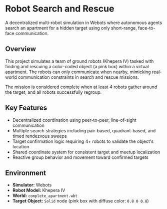 # Robot Search and Rescue

A decentralized multi-robot simulation in Webots where autonomous agents search an apartment for a hidden target using only short-range, face-to-face communication.

## Overview

This project simulates a team of ground robots (Khepera IV) tasked with finding and rescuing a color-coded object (a pink box) within a virtual apartment. The robots can only communicate when nearby, mimicking real-world communication constraints in search and rescue missions.

The mission is considered complete when at least 4 robots gather around the target, and all robots successfully regroup.

## Key Features

- Decentralized coordination using peer-to-peer, line-of-sight communication
- Multiple search strategies including pair-based, quadrant-based, and timed rendezvous sweeps
- Target confirmation logic requiring 4+ robots to validate the object's location
- Shared coordinate system for consistent target and meetup localization
- Reactive group behavior and movement toward confirmed targets

## Environment

- **Simulator:** Webots  
- **Robot Model:** Khepera IV  
- **World:** `complete_apartment.wbt`  
- **Target Object:** `Solid` node (pink box with diffuse color: `0.8 0 0.8`)

